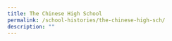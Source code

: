 ```yaml
---
title: The Chinese High School
permalink: /school-histories/the-chinese-high-sch/
description: ""
---
```

